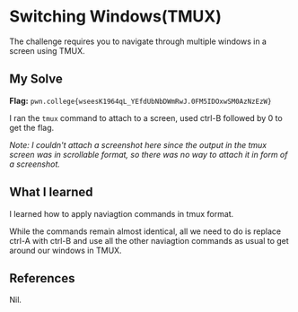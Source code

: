 # Switching Windows(TMUX)
The challenge requires you to navigate through multiple windows in a screen using TMUX.

## My Solve

**Flag:**  `pwn.college{wseesK1964qL_YEfdUbNbDWmRwJ.0FM5IDOxwSM0AzNzEzW}`

I ran the `tmux` command to attach to a screen, used ctrl-B followed by 0 to get the flag.

*Note: I couldn't attach a screenshot here since the output in the tmux screen was in scrollable format, so there was no way to attach it in form of a screenshot.*


## What I learned
I learned how to apply naviagtion commands in tmux format.

While the commands remain almost identical, all we need to do is replace ctrl-A with ctrl-B and use all the other naviagtion commands as usual to get around our windows in TMUX.

## References
Nil.

